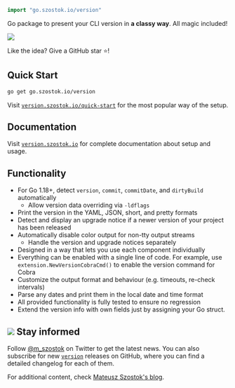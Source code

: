 ```go
import "go.szostok.io/version"
```

Go package to present your CLI version in **a classy way**. All magic included!

![](docs/assets/preview.gif)

Like the idea? Give a GitHub star ⭐!

## Quick Start

```bash
go get go.szostok.io/version
```

Visit [`version.szostok.io/quick-start`](https://version.szostok.io/quick-start) for the most popular way of the setup.

## Documentation

<!--- Curious why? See the [blogpost about displaying the CLI version](). --->

Visit [`version.szostok.io`](https://version.szostok.io) for complete documentation about setup and usage.

## Functionality

- For Go 1.18+, detect `version`, `commit`, `commitDate`, and `dirtyBuild` automatically
  - Allow version data overriding via `-ldflags`
- Print the version in the YAML, JSON, short, and pretty formats
- Detect and display an upgrade notice if a newer version of your project has been released
- Automatically disable color output for non-tty output streams
  - Handle the version and upgrade notices separately
- Designed in a way that lets you use each component individually
- Everything can be enabled with a single line of code. For example, use `extension.NewVersionCobraCmd()` to enable the version command for Cobra
- Customize the output format and behaviour (e.g. timeouts, re-check intervals)
- Parse any dates and print them in the local date and time format
- All provided functionality is fully tested to ensure no regression
- Extend the version info with own fields just by assigning your Go struct.
<!--- - Autodiscover installation method --->

## <img src="./docs/assets/bell-icon.png" /> Stay informed

Follow [@m_szostok](https://twitter.com/m_szostok) on Twitter to get the latest news. You can also subscribe for new [`version`](https://github.com/mszostok/version/releases) releases on GitHub, where you can find a detailed changelog for each of them.

For additional content, check [Mateusz Szostok's blog](https://szostok.io).
